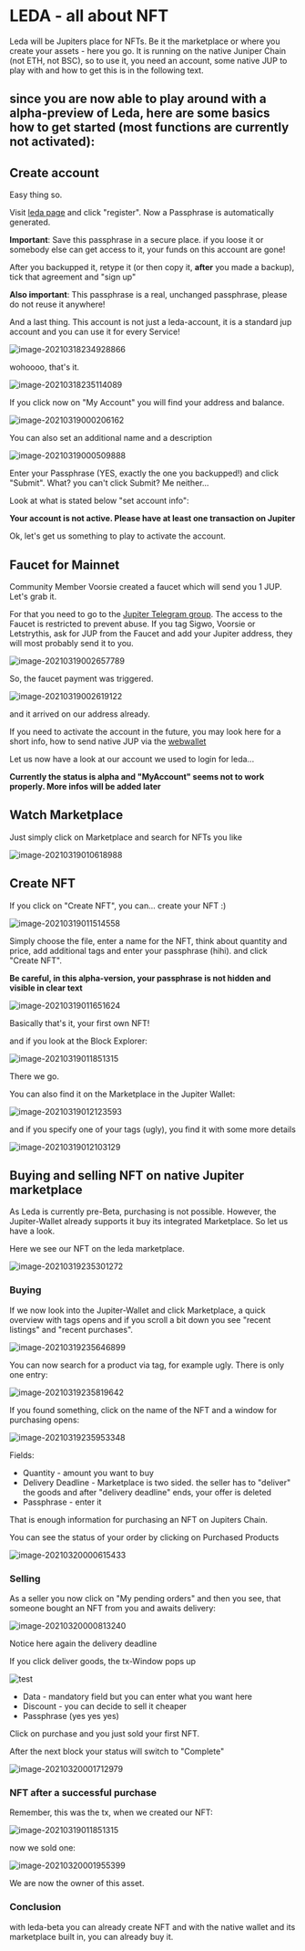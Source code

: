 # LEDA - all about NFT

Leda will be Jupiters place for NFTs. Be it the marketplace or where you create your assets - here you go. It is running on the native Juniper Chain (not ETH, not BSC), so to use it, you need an account, some native JUP to play with and how to get this is in the following text.

## since you are now able to play around with a alpha-preview of Leda, here are some basics how to get started (most functions are currently not activated):

## Create account

Easy thing so.

Visit [leda page](https://leda.gojupiter.tech/) and click "register". Now a Passphrase is automatically generated. 

**Important**: Save this passphrase in a secure place. if you loose it or somebody else can get access to it, your funds on this account are gone!

After you backupped it, retype it (or then copy it, **after** you made a backup), tick that agreement and "sign up"

**Also important**: This passphrase is a real, unchanged passphrase, please do not reuse it anywhere!

And a last thing. This account is not just a leda-account, it is a standard jup account and you can use it for every Service!

![image-20210318234928866](pics/image-20210318234928866.png)



wohoooo, that's it.

![image-20210318235114089](pics/image-20210318235114089.png)

If you click now on "My Account" you will find your address and balance.

![image-20210319000206162](pics/image-20210319000206162.png)

You can also set an additional name and a description

![image-20210319000509888](pics/image-20210319000509888.png)

Enter your Passphrase (YES, exactly the one you backupped!) and click "Submit". What? you can't click Submit? Me neither...

Look at what is stated below "set account info":

**Your account is not active. Please have at least one transaction on Jupiter**

Ok, let's get us something to play to activate the account.



## Faucet for Mainnet

Community Member Voorsie created a faucet which will send you 1 JUP. Let's grab it.

For that you need to go to the [Jupiter Telegram group](https://t.me/jupiterproject). The access to the Faucet is restricted to prevent abuse. If you tag Sigwo, Voorsie or Letstrythis, ask for JUP from the Faucet and add your Jupiter address, they will most probably send it to you.

![image-20210319002657789](pics/image-20210319002657789.png)

So, the faucet payment was triggered.

![image-20210319002619122](pics/image-20210319002619122.png)

and it arrived on our address already.

If you need to activate the account in the future, you may look here for a short info, how to send native JUP via the [webwallet](https://github.com/raetsch/Jupiter-Info-Collection/blob/main/wallets/native_wallet.md)

Let us now have a look at our account we used to login for leda...

**Currently the status is alpha and "MyAccount" seems not to work properly. More infos will be added later**







## Watch Marketplace

Just simply click on Marketplace and search for NFTs you like

![image-20210319010618988](pics/image-20210319010618988.png)

## Create NFT

If you click on "Create NFT", you can... create your NFT :)

![image-20210319011514558](pics/image-20210319011514558.png)



Simply choose the file, enter a name for the NFT, think about quantity and price, add additional tags and enter your passphrase (hihi). and click "Create NFT".

**Be careful, in this alpha-version, your passphrase is not hidden and visible in clear text**

![image-20210319011651624](pics/image-20210319011651624.png)

Basically that's it, your first own NFT!



and if you look at the Block Explorer:

![image-20210319011851315](pics/image-20210319011851315.png)

There we go.



You can also find it on the Marketplace in the Jupiter Wallet:

![image-20210319012123593](pics/image-20210319012123593.png)



and if you specify one of your tags (ugly), you find it with some more details



![image-20210319012103129](pics/image-20210319012103129.png)



## Buying and selling NFT on native Jupiter marketplace

As Leda is currently pre-Beta, purchasing is not possible. However, the Jupiter-Wallet already supports it buy its integrated Marketplace. So let us have a look.

Here we see our NFT on the leda marketplace.

![image-20210319235301272](pics/image-20210319235301272.png)

### Buying

If we now look into the Jupiter-Wallet and click Marketplace, a quick overview with tags opens and if you scroll a bit down you see "recent listings" and "recent purchases".

![image-20210319235646899](pics/image-20210319235646899.png)



You can now search for a product via tag, for example ugly. There is only one entry:

![image-20210319235819642](pics/image-20210319235819642.png)

If you found something, click on the name of the NFT and a window for purchasing opens:

![image-20210319235953348](pics/image-20210319235953348.png)

Fields:

- Quantity - amount you want to buy
- Delivery Deadline - Marketplace is two sided. the seller has to "deliver" the goods and after "delivery deadline" ends, your offer is deleted
- Passphrase - enter it 

That is enough information for purchasing an NFT on Jupiters Chain.

You can see the status of your order by clicking on Purchased Products

![image-20210320000615433](pics/image-20210320000615433.png)

### Selling

As a seller you now click on "My pending orders" and then you see, that someone bought an NFT from you and awaits delivery:

![image-20210320000813240](pics/image-20210320000813240.png)

Notice here again the delivery deadline

If you click deliver goods, the tx-Window pops up

![test](pics/image-20210320000953851.png)

- Data - mandatory field but you can enter what you want here
- Discount - you can decide to sell it cheaper
- Passphrase (yes yes yes)

 Click on purchase and you just sold your first NFT.

After the next block your status will switch to "Complete"

 ![image-20210320001712979](pics/image-20210320001712979.png)



### NFT after a successful purchase

Remember, this was the tx, when we created our NFT:

![image-20210319011851315](pics/image-20210319011851315.png)

now we sold one:

![image-20210320001955399](pics/image-20210320001955399.png)

We are now the owner of this asset.



### Conclusion

with leda-beta you can already create NFT and with the native wallet and its marketplace built in, you can already buy it.

